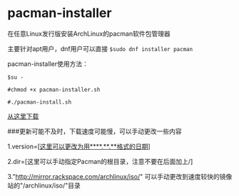# pacman-installer
在任意Linux发行版安装ArchLinux的pacman软件包管理器

主要针对apt用户，dnf用户可以直接
`$sudo dnf installer pacman`

pacman-installer使用方法：

`$su -`

`#chmod +x pacman-installer.sh`

`#./pacman-install.sh`

[从这里下载](https://github.com/LGY07/pacman-installer/releases)

###更新可能不及时，下载速度可能慢，可以手动更改一些内容

1.version=[[这里可以更改为用****.**.**格式的日期](http://mirror.rackspace.com/archlinux/iso/latest/)]

2.dir=[这里可以手动指定Pacman的根目录，注意不要在后面加上/]

3."http://mirror.rackspace.com/archlinux/iso/" 可以手动更改到速度较快的镜像站的"/archlinux/iso/"目录
